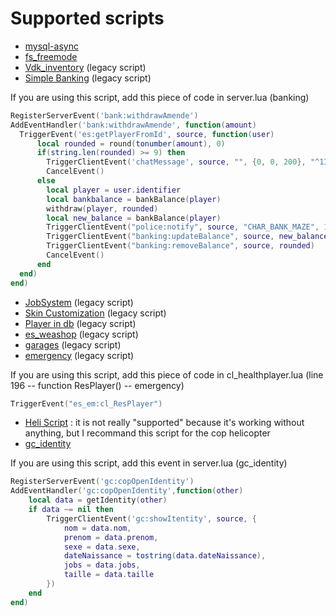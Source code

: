 # Supported scripts
* [mysql-async](https://forum.fivem.net/t/beta-mysql-async-library-v0-2-2/21881)
* [fs_freemode](https://github.com/FiveM-Scripts/fs_freemode)
* [Vdk_inventory](https://forum.fivem.net/t/release-inventory-system-v1-4/14477) (legacy script)
* [Simple Banking](https://forum.fivem.net/t/release-simple-banking-2-0-now-with-gui/13896) (legacy script)

If you are using this script, add this piece of code in server.lua (banking)


```lua
RegisterServerEvent('bank:withdrawAmende')
AddEventHandler('bank:withdrawAmende', function(amount)
  TriggerEvent('es:getPlayerFromId', source, function(user)
      local rounded = round(tonumber(amount), 0)
      if(string.len(rounded) >= 9) then
        TriggerClientEvent('chatMessage', source, "", {0, 0, 200}, "^1Input too high^0")
        CancelEvent()
      else
        local player = user.identifier
        local bankbalance = bankBalance(player)
        withdraw(player, rounded)
        local new_balance = bankBalance(player)
        TriggerClientEvent("police:notify", source, "CHAR_BANK_MAZE", 1, "Maze Bank", false, "Withdrew: ~g~$".. rounded .." ~n~~s~New Balance: ~g~$" .. new_balance)
        TriggerClientEvent("banking:updateBalance", source, new_balance)
        TriggerClientEvent("banking:removeBalance", source, rounded)
        CancelEvent()
      end
  end)
end)
```

* [JobSystem](https://forum.fivem.net/t/release-jobs-system-v1-0-and-paycheck-v2-0/14054) (legacy script)
* [Skin Customization](https://forum.fivem.net/t/release-skin-customization-v1-0/16491) (legacy script)
* [Player in db](https://forum.fivem.net/t/release-nameofplayers-v-1-get-name-of-players-in-database/17983) (legacy script)
* [es_weashop](https://forum.fivem.net/t/release-es-weapon-store-v1-1/12195) (legacy script)
* [garages](https://forum.fivem.net/t/release-garages-v4-1-fr-en-03-06-17-updated/13066) (legacy script)
* [emergency](https://forum.fivem.net/t/release-job-save-people-be-a-hero-paramedic-emergency-coma-ko/19773) (legacy script)

If you are using this script, add this piece of code in cl_healthplayer.lua (line 196 -- function ResPlayer() -- emergency)

```lua
TriggerEvent("es_em:cl_ResPlayer")
```

* [Heli Script](https://forum.fivem.net/t/release-heli-script/24094) : it is not really "supported" because it's working without anything, but I recommand this script for the cop helicopter
* [gc_identity](https://github.com/Gannon001/gcidentity)

If you are using this script, add this event in server.lua (gc_identity)
```lua
RegisterServerEvent('gc:copOpenIdentity')
AddEventHandler('gc:copOpenIdentity',function(other)
    local data = getIdentity(other)
    if data ~= nil then
        TriggerClientEvent('gc:showItentity', source, {
            nom = data.nom,
            prenom = data.prenom,
            sexe = data.sexe,
            dateNaissance = tostring(data.dateNaissance),
            jobs = data.jobs,
            taille = data.taille
        })
    end
end)
```
